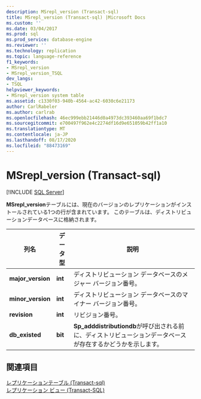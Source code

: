 ```yaml
---
description: MSrepl_version (Transact-sql)
title: MSrepl_version (Transact-sql) |Microsoft Docs
ms.custom: ''
ms.date: 03/04/2017
ms.prod: sql
ms.prod_service: database-engine
ms.reviewer: ''
ms.technology: replication
ms.topic: language-reference
f1_keywords:
- MSrepl_version
- MSrepl_version_TSQL
dev_langs:
- TSQL
helpviewer_keywords:
- MSrepl_version system table
ms.assetid: c1330f03-940b-4564-ac42-6030c6e21173
author: CarlRabeler
ms.author: carlrab
ms.openlocfilehash: 46ec999ebb21446d0a4973dc393460aa69f1bdc7
ms.sourcegitcommit: e700497f962e4c2274df16d9e651059b42ff1a10
ms.translationtype: MT
ms.contentlocale: ja-JP
ms.lasthandoff: 08/17/2020
ms.locfileid: "88473169"
---
```

# <a name="msrepl_version-transact-sql"></a>MSrepl_version (Transact-sql)
[!INCLUDE [SQL Server](../../includes/applies-to-version/sqlserver.md)]

  **MSrepl_version**テーブルには、現在のバージョンのレプリケーションがインストールされている1つの行が含まれています。 このテーブルは、ディストリビューションデータベースに格納されます。  
  
|列名|データ型|説明|  
|-----------------|---------------|-----------------|  
|**major_version**|**int**|ディストリビューション データベースのメジャー バージョン番号。|  
|**minor_version**|**int**|ディストリビューション データベースのマイナー バージョン番号。|  
|**revision**|**int**|リビジョン番号。|  
|**db_existed**|**bit**|**Sp_adddistributiondb**が呼び出される前に、ディストリビューションデータベースが存在するかどうかを示します。|  
  
## <a name="see-also"></a>関連項目  
 [レプリケーションテーブル &#40;Transact-sql&#41;](../../relational-databases/system-tables/replication-tables-transact-sql.md)   
 [レプリケーション ビュー &#40;Transact-SQL&#41;](../../relational-databases/system-views/replication-views-transact-sql.md)  
  
  

